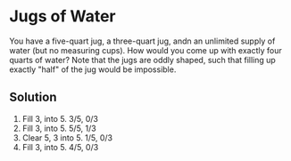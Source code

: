 # Jugs of Water

You have a five-quart jug, a three-quart jug, andn an unlimited supply of water (but no measuring cups). How would you come up with exactly four quarts of water? Note that the jugs are oddly shaped, such that filling up exactly "half" of the jug would be impossible.

## Solution

1. Fill 3, into 5. 3/5, 0/3
2. Fill 3, into 5. 5/5, 1/3
3. Clear 5, 3 into 5. 1/5, 0/3
4. Fill 3, into 5. 4/5, 0/3

